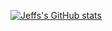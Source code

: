 
[![Jeffs's GitHub stats](https://github-readme-stats.vercel.app/api?username=jlgranof)](https://github.com/anuraghazra/github-readme-stats)
